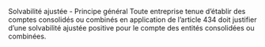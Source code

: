 Solvabilité ajustée - Principe général
Toute entreprise tenue d’établir des comptes consolidés ou combinés en application de l’article 434 doit justifier d’une solvabilité ajustée positive pour le compte des entités consolidées ou combinées.